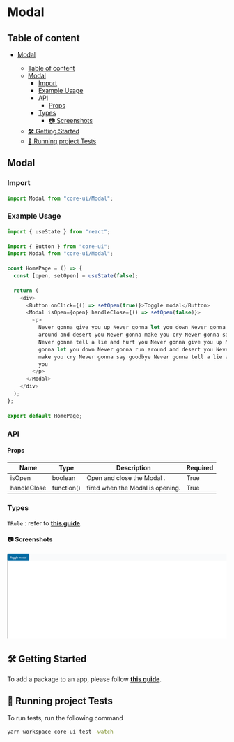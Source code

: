 <!-- Modal -->

# Modal

<!-- Table of content -->

## Table of content

- [Modal](#modal)

  - [Table of content](#table-of-content)
  - [Modal](#modal-1)
    - [Import](#import)
    - [Example Usage](#example-usage)
    - [API](#api)
      - [Props](#props)
    - [Types](#types)
      - [:camera: Screenshots](#camera-screenshots)
  - [:hammer_and_wrench: Getting Started](#hammer_and_wrench-getting-started)
  - [:microscope: Running project Tests](#microscope-running-project-tests)

  <!-- Modal -->

## Modal

<!-- Modal-Import -->

### Import

```typescript
import Modal from "core-ui/Modal";
```

<!-- Modal-Usage -->

### Example Usage

```typescript
import { useState } from "react";

import { Button } from "core-ui";
import Modal from "core-ui/Modal";

const HomePage = () => {
  const [open, setOpen] = useState(false);

  return (
    <div>
      <Button onClick={() => setOpen(true)}>Toggle modal</Button>
      <Modal isOpen={open} handleClose={() => setOpen(false)}>
        <p>
          Never gonna give you up Never gonna let you down Never gonna run
          around and desert you Never gonna make you cry Never gonna say goodbye
          Never gonna tell a lie and hurt you Never gonna give you up Never
          gonna let you down Never gonna run around and desert you Never gonna
          make you cry Never gonna say goodbye Never gonna tell a lie and hurt
          you
        </p>
      </Modal>
    </div>
  );
};

export default HomePage;
```

<!-- Modal-API -->

### API

<!-- Modal-Props -->

#### Props

| Name        | Type       | Description                      | Required |
| ----------- | ---------- | -------------------------------- | -------- |
| isOpen      | boolean    | Open and close the Modal .       | True     |
| handleClose | function() | fired when the Modal is opening. | True     |

<!--  ModalProps-Types -->

### Types

`TRule` : refer to <a href='../../../node/field-validator/README.md'>**this guide**</a>.

<!-- Modal-Screenshots -->

#### :camera: Screenshots

<div  align="center">

<img src="../../../../readme-assets/modal.gif" alt="screenshot" />

</div>

<!--  Getting Started -->

## :hammer_and_wrench: Getting Started

To add a package to an app, please follow <a href='../../../readme-assets/add-package.md'>**this guide**</a>.

<!--  Running project Tests -->

## :microscope: Running project Tests

To run tests, run the following command

```bash
yarn workspace core-ui test -watch
```

